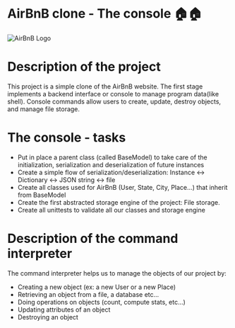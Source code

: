 # AirBnB clone - The console 🏠🏠

![AirBnB Logo](https://s3.amazonaws.com/alu-intranet.hbtn.io/uploads/medias/2018/6/65f4a1dd9c51265f49d0.png?X-Amz-Algorithm=AWS4-HMAC-SHA256&X-Amz-Credential=AKIARDDGGGOUZTW2RLVB%2F20250929%2Fus-east-1%2Fs3%2Faws4_request&X-Amz-Date=20250929T112951Z&X-Amz-Expires=86400&X-Amz-SignedHeaders=host&X-Amz-Signature=40c9a8f8743cec5a79b116f39f7959689fb9c5aaf4d66df94f6f8d7ebe18a577)

# Description of the project

This project is a simple clone of the AirBnB website. The first stage implements a backend interface or console to manage program data(like shell). Console commands allow users to create, update, destroy objects, and manage file storage.

# The console - tasks

- Put in place a parent class (called BaseModel) to take care of the initialization, serialization and deserialization of future instances
- Create a simple flow of serialization/deserialization: Instance <-> Dictionary <-> JSON string <-> file
- Create all classes used for AirBnB (User, State, City, Place…) that inherit from BaseModel
- Create the first abstracted storage engine of the project: File storage.
- Create all unittests to validate all our classes and storage engine

# Description of the command interpreter

The command interpreter helps us to manage the objects of our project by:

- Creating a new object (ex: a new User or a new Place)
- Retrieving an object from a file, a database etc…
- Doing operations on objects (count, compute stats, etc…)
- Updating attributes of an object
- Destroying an object